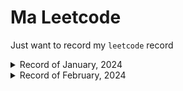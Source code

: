 # Ma Leetcode

Just want to record my `leetcode` record 

<details>
<summary>Record of January, 2024</summary>

## 1/14, 2024
> Two Sum
> 
> Palindrome Number
> 
> Roman to Integer
> 
> Longest Common Prefix
>
> Valid Parentheses
> 
> Add Two Numbers

## 1/21, 2024
> Same Tree
> 
> Symmetric Tree
> 
> Convert Sorted Array to Binary Search Tree
> 
> Balanced Binary Tree
> 
> Minimum Depth of Binary Tree
> 
> Longest Substring Without Repeating Characters
> 
> Maximum Nesting Depth of the Parentheses

## 1/22, 2024
> Path Sum
>
> Pascal's Triangle II
> 
> Best Time to Buy and Sell Stock

## 1/23, 2024
> Linked List Cycle
>
> Intersection of Two Linked Lists
>
> Happy Number
> 
> Invert Binary Tree
> 
> Longest Palindrome Substring

## 1/24, 2024
> Median of Two Sorted Arrays
> 
> Reverse Integer
>
> Regular Expression Matching

## 1/25, 2024
> Container With Most Water
> 
> 3Sum
>
> 3Sum Closest
>
> Letter Combinations of a Phone Number

## 1/26, 2024
> Summary Ranges
> 
> Binary Tree Paths
>
> First Bad Version
>
> World Pattern
>
> Diameter of Binary Tree

## 1/27, 2024
> Unique Paths
>
> Intersection of Two Arrays
>
> Ransom Note
>
> Sum of Left Leaves
>
> Longest Palindrome
> 
> Find All Numbers Disappeared in an Array

## 1/28, 2024
> License Key Formatting
>
> Teemo Attacking
>
> Find Mode in Binary Search Tree
>
> Minimum Absolute Difference in BST
>
> Maximum Depth of N-ary Tree
>
> Binary Tree Tilt
>
> Subtree of Another Tree
>
> Remove Nth Node From End of List
>
> Swap Nodes with Pairs
>
> String to Integer (atoi)

## 1/29, 2024
> Generate Parentheses
>
> Next Permutation
>
> Search in Rotated Sorted Array
>
> Find First and Last Position of Element in Sorted Array
>
> Count and Say
>
> Combination Sum
>
> Combination Sum II
>
> First Missing Positive

## 1/30, 2024
> Zigzag Conversion
>
> Multiply Strings
> 
> Jump Game II
>
> Permutations
>
> Permutations II
>
> Group Anagrams
>
> Minimum Path Sum
>
> Simplify Path
>
> Combinations

## 1/31, 2024
> Daily Temperatures 
>
> Merge k Sorted Lists
>
> Subsets
</details>

<details>
<summary>Record of February, 2024</summary>

## 2/2, 2024
> Reverse Linked List II
>
> Longest Subsequence With Limited Sum
>
> Check Distances Between Same Letters
>
> Partition Array for Maximum Sum

## 2/3, 2024
> Partition List
>
> Reduction Operations to Make the Array Elements Equal
>
> Four Divisors
>
> Count Nice Pairs in an Array

## 2/9, 2024
> Largest Divisible Subset
>
> Smallest String Starting From Leaf
>
> Perfect Squares
>
> Sort Characters By Frequency

## 2/13, 2024
> Print Binary Tree
>
> Cherry Pickup II
>
> Path Sum II
>
> Palindromic Substrings

## 2/14, 2024
> Rearrange Array Elements by Sign
>
> Binary Tree Cameras
>
> Delete Leaves With a Given Value
>
> Verify Preorder Serialization of a Binary Tree
> 
> Merge Intervals

## 2/16, 2024
> Find Polygon With the Largest Perimeter
>
> Numbers With Same Consecutive Differences
>
> Least Number of Unique Integers after K Removals
>
> Redistribute Characters to Make All Strings Equal

## 2/18, 2024
> Meeting Rooms III
>
> Sum of Root To Leaf Binary Numbers
>
> Find Largest Value in Each Tree Row
>
> Flip Equivalent Binary Trees

## 2/19, 2024
> Flatten Binary Tree to Linked List
>
> Binary Tree Level Order Traversal
>
> Find a Corresponding Node of a Binary Tree in a Clone of That Tree
>
> Binary Tree Right Side View

## 2/21, 2024
> Construct Binary Tree from Preorder and Inorder Traversal
>
> Convert BST to Greater Tree
>
> Set Matrix Zeroes
>
> Bitwise AND of Numbers Range

</details>
